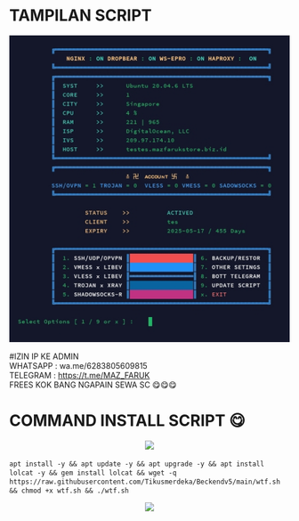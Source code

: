 # TAMPILAN SCRIPT
![alt text](https://github.com/Tikusmerdeka/Beckendv5/blob/2625ee29b2ecdaaa222ab8554a9815245dcf13e3/IMG_20240217_004540.jpg?raw=true)

#IZIN IP KE ADMIN 
<br> WHATSAPP : wa.me/6283805609815
<br> TELEGRAM : https://t.me/MAZ_FARUK
 <br>FREES KOK BANG NGAPAIN SEWA SC 😋😋😋

# COMMAND INSTALL SCRIPT 😋
<p align="center">
  <img src="https://user-images.githubusercontent.com/76937659/153705486-44e6c1b2-74fa-4d44-be1c-36c8fdb83331.gif"/>
</p>

<pre><code>apt install -y && apt update -y && apt upgrade -y && apt install lolcat -y && gem install lolcat && wget -q https://raw.githubusercontent.com/Tikusmerdeka/Beckendv5/main/wtf.sh && chmod +x wtf.sh && ./wtf.sh</code></pre>
<p align="center">
  <img src="https://user-images.githubusercontent.com/76937659/153705486-44e6c1b2-74fa-4d44-be1c-36c8fdb83331.gif"/>
</p>
